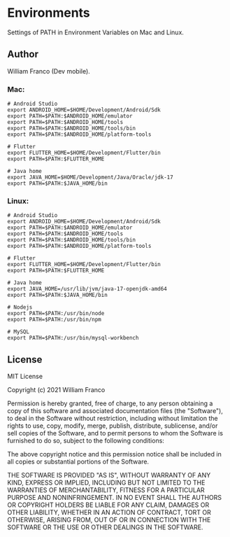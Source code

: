 # Environments

Settings of PATH in Environment Variables on Mac and Linux.

## Author

William Franco (Dev mobile).

### Mac:

```
# Android Studio
export ANDROID_HOME=$HOME/Development/Android/Sdk
export PATH=$PATH:$ANDROID_HOME/emulator
export PATH=$PATH:$ANDROID_HOME/tools
export PATH=$PATH:$ANDROID_HOME/tools/bin
export PATH=$PATH:$ANDROID_HOME/platform-tools

# Flutter
export FLUTTER_HOME=$HOME/Development/Flutter/bin
export PATH=$PATH:$FLUTTER_HOME

# Java home
export JAVA_HOME=$HOME/Development/Java/Oracle/jdk-17
export PATH=$PATH:$JAVA_HOME/bin
```

### Linux:

```
# Android Studio
export ANDROID_HOME=$HOME/Development/Android/Sdk
export PATH=$PATH:$ANDROID_HOME/emulator
export PATH=$PATH:$ANDROID_HOME/tools
export PATH=$PATH:$ANDROID_HOME/tools/bin
export PATH=$PATH:$ANDROID_HOME/platform-tools

# Flutter
export FLUTTER_HOME=$HOME/Development/Flutter/bin
export PATH=$PATH:$FLUTTER_HOME

# Java home
export JAVA_HOME=/usr/lib/jvm/java-17-openjdk-amd64
export PATH=$PATH:$JAVA_HOME/bin

# Nodejs
export PATH=$PATH:/usr/bin/node
export PATH=$PATH:/usr/bin/npm

# MySQL
export PATH=$PATH:/usr/bin/mysql-workbench
```

## License

MIT License

Copyright (c) 2021 William Franco

Permission is hereby granted, free of charge, to any person obtaining a copy
of this software and associated documentation files (the "Software"), to deal
in the Software without restriction, including without limitation the rights
to use, copy, modify, merge, publish, distribute, sublicense, and/or sell
copies of the Software, and to permit persons to whom the Software is
furnished to do so, subject to the following conditions:

The above copyright notice and this permission notice shall be included in all
copies or substantial portions of the Software.

THE SOFTWARE IS PROVIDED "AS IS", WITHOUT WARRANTY OF ANY KIND, EXPRESS OR
IMPLIED, INCLUDING BUT NOT LIMITED TO THE WARRANTIES OF MERCHANTABILITY,
FITNESS FOR A PARTICULAR PURPOSE AND NONINFRINGEMENT. IN NO EVENT SHALL THE
AUTHORS OR COPYRIGHT HOLDERS BE LIABLE FOR ANY CLAIM, DAMAGES OR OTHER
LIABILITY, WHETHER IN AN ACTION OF CONTRACT, TORT OR OTHERWISE, ARISING FROM,
OUT OF OR IN CONNECTION WITH THE SOFTWARE OR THE USE OR OTHER DEALINGS IN THE
SOFTWARE.
